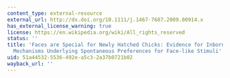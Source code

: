 ```yaml
---
content_type: external-resource
external_url: http://dx.doi.org/10.1111/j.1467-7687.2009.00914.x
has_external_license_warning: true
license: https://en.wikipedia.org/wiki/All_rights_reserved
status: ''
title: 'Faces are Special for Newly Hatched Chicks: Evidence for Inborn Domain-specific
  Mechanisms Underlying Spontaneous Preferences for Face-like Stimuli'
uid: 51a44532-5536-492e-a5c3-2a37b0721b02
wayback_url: ''
---
```

